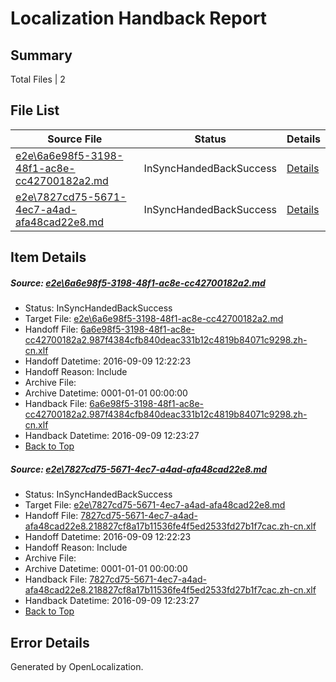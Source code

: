 # <a name='report-top'></a> Localization Handback Report

## Summary
 Total Files | 2

## File List
 Source File | Status | Details 
 ----------- | ------ | ------- 
 [e2e\6a6e98f5-3198-48f1-ac8e-cc42700182a2.md](https://github.com/OpenLocalizationTestOrg/ol-test0/blob/06c895eb5f1db3805ac7e2fa68b5549d219c3155/e2e/6a6e98f5-3198-48f1-ac8e-cc42700182a2.md) | InSyncHandedBackSuccess | [Details](#5aabc5259a7d4e3afca5e4357ee94b9ebd7d75411)
 [e2e\7827cd75-5671-4ec7-a4ad-afa48cad22e8.md](https://github.com/OpenLocalizationTestOrg/ol-test0/blob/06c895eb5f1db3805ac7e2fa68b5549d219c3155/e2e/7827cd75-5671-4ec7-a4ad-afa48cad22e8.md) | InSyncHandedBackSuccess | [Details](#ce988b3b1ef730b6e58f78c8c3ca0dcbc8183f0f2)

## Item Details
##### <a name='5aabc5259a7d4e3afca5e4357ee94b9ebd7d75411'></a> Source: [e2e\6a6e98f5-3198-48f1-ac8e-cc42700182a2.md](https://github.com/OpenLocalizationTestOrg/ol-test0/blob/06c895eb5f1db3805ac7e2fa68b5549d219c3155/e2e/6a6e98f5-3198-48f1-ac8e-cc42700182a2.md)
* Status: InSyncHandedBackSuccess
* Target File: [e2e\6a6e98f5-3198-48f1-ac8e-cc42700182a2.md](https://github.com/OpenLocalizationTestOrg/ol-test0-zhcn/blob/3d13cc0a8ac0d6254735aa971b03244acc09ad09/e2e/6a6e98f5-3198-48f1-ac8e-cc42700182a2.md)
* Handoff File: [6a6e98f5-3198-48f1-ac8e-cc42700182a2.987f4384cfb840deac331b12c4819b84071c9298.zh-cn.xlf](https://github.com/OpenLocalizationTestOrg/ol-test0-handoff/blob/b86d2293d55c7efcbc96a8a87087350ac894838b/ol-handoff/OpenLocalizationTestOrg/ol-test0-zhcn/yuwzho/ht/6a6e98f5-3198-48f1-ac8e-cc42700182a2.987f4384cfb840deac331b12c4819b84071c9298.zh-cn.xlf)
* Handoff Datetime: 2016-09-09 12:22:23
* Handoff Reason: Include
* Archive File: 
* Archive Datetime: 0001-01-01 00:00:00
* Handback File: [6a6e98f5-3198-48f1-ac8e-cc42700182a2.987f4384cfb840deac331b12c4819b84071c9298.zh-cn.xlf](https://github.com/OpenLocalizationTestOrg/ol-test0-handback/blob/f212ae553da53f17e1fcc1838817f20ad54d0046/ol-handback/OpenLocalizationTestOrg/ol-test0-zhcn/yuwzho/ht/6a6e98f5-3198-48f1-ac8e-cc42700182a2.987f4384cfb840deac331b12c4819b84071c9298.zh-cn.xlf)
* Handback Datetime: 2016-09-09 12:23:27
* [Back to Top](#report-top)

##### <a name='ce988b3b1ef730b6e58f78c8c3ca0dcbc8183f0f2'></a> Source: [e2e\7827cd75-5671-4ec7-a4ad-afa48cad22e8.md](https://github.com/OpenLocalizationTestOrg/ol-test0/blob/06c895eb5f1db3805ac7e2fa68b5549d219c3155/e2e/7827cd75-5671-4ec7-a4ad-afa48cad22e8.md)
* Status: InSyncHandedBackSuccess
* Target File: [e2e\7827cd75-5671-4ec7-a4ad-afa48cad22e8.md](https://github.com/OpenLocalizationTestOrg/ol-test0-zhcn/blob/3d13cc0a8ac0d6254735aa971b03244acc09ad09/e2e/7827cd75-5671-4ec7-a4ad-afa48cad22e8.md)
* Handoff File: [7827cd75-5671-4ec7-a4ad-afa48cad22e8.218827cf8a17b11536fe4f5ed2533fd27b1f7cac.zh-cn.xlf](https://github.com/OpenLocalizationTestOrg/ol-test0-handoff/blob/b86d2293d55c7efcbc96a8a87087350ac894838b/ol-handoff/OpenLocalizationTestOrg/ol-test0-zhcn/yuwzho/ht/7827cd75-5671-4ec7-a4ad-afa48cad22e8.218827cf8a17b11536fe4f5ed2533fd27b1f7cac.zh-cn.xlf)
* Handoff Datetime: 2016-09-09 12:22:23
* Handoff Reason: Include
* Archive File: 
* Archive Datetime: 0001-01-01 00:00:00
* Handback File: [7827cd75-5671-4ec7-a4ad-afa48cad22e8.218827cf8a17b11536fe4f5ed2533fd27b1f7cac.zh-cn.xlf](https://github.com/OpenLocalizationTestOrg/ol-test0-handback/blob/f212ae553da53f17e1fcc1838817f20ad54d0046/ol-handback/OpenLocalizationTestOrg/ol-test0-zhcn/yuwzho/ht/7827cd75-5671-4ec7-a4ad-afa48cad22e8.218827cf8a17b11536fe4f5ed2533fd27b1f7cac.zh-cn.xlf)
* Handback Datetime: 2016-09-09 12:23:27
* [Back to Top](#report-top)


## Error Details

Generated by OpenLocalization.
